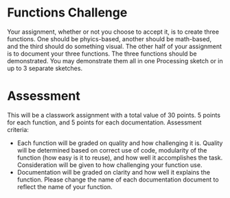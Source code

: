 # Functions Challenge
Your assignment, whether or not you choose to accept it, is to create three functions. One should be phyics-based, another should be math-based, and the third should
 do something visual. The other half of your assignment is to document your three functions. The three functions should be demonstrated. You may demonstrate them 
all in one Processing sketch or in up to 3 separate sketches.

# Assessment
This will be a classwork assignment with a total value of 30 points. 5 points for each function, and 5 points for each documentation.
Assessment criteria:
* Each function will be graded on quality and how challenging it is. Quality will be determined based on correct use of code, modularity of
 the function (how easy is it to reuse), and how well it accomplishes the task. Consideration will be given to how challenging your function use.
* Documentation will be graded on clarity and how well it explains the function. Please change the name of each documentation document to reflect 
the name of your function.
